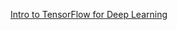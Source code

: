 [Intro to TensorFlow for Deep Learning](https://www.udacity.com/course/intro-to-tensorflow-for-deep-learning--ud187])
